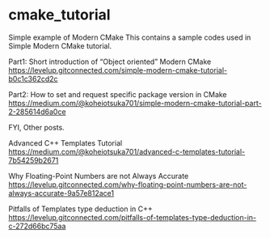 # cmake_tutorial
Simple example of Modern CMake
This contains a sample codes used in Simple Modern CMake tutorial.

Part1: Short introduction of “Object oriented” Modern CMake
https://levelup.gitconnected.com/simple-modern-cmake-tutorial-b0c1c362cd2c


Part2: How to set and request specific package version in CMake
https://medium.com/@koheiotsuka701/simple-modern-cmake-tutorial-part-2-285614d6a0ce





FYI, Other posts.

Advanced C++ Templates Tutorial
https://medium.com/@koheiotsuka701/advanced-c-templates-tutorial-7b54259b2671

Why Floating-Point Numbers are not Always Accurate
https://levelup.gitconnected.com/why-floating-point-numbers-are-not-always-accurate-9a57e812ace1

Pitfalls of Templates type deduction in C++
https://levelup.gitconnected.com/pitfalls-of-templates-type-deduction-in-c-272d66bc75aa
